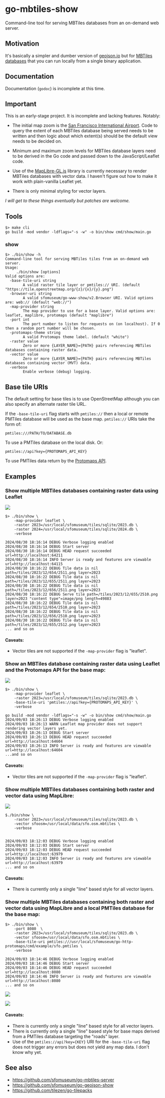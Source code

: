 # go-mbtiles-show

Command-line tool for serving MBTiles databases from an on-demand web server.

## Motivation

It's basically a simpler and dumber version of [geojson.io](https://geojson.io/) but for [MBTiles databases](https://wiki.openstreetmap.org/wiki/MBTiles) that you can run locally from a single binary application.

## Documentation

Documentation (`godoc`) is incomplete at this time.

## Important

This is an early-stage project. It is incomplete and lacking features. Notably:

* The initial map zoom is the [San Francisco International Airport](https://spelunker.whosonfirst.org/id/102527513/). Code to query the extent of each MBTiles database being served needs to be written and then logic about which extent(s) should be the default view needs to be decided on.

* Minimum and maximum zoom levels for MBTiles database layers need to be derived in the Go code and passed down to the JavaScript/Leaflet code.

* Use of the [MapLibre-GL.js](https://maplibre.org/maplibre-gl-js/docs/) library is currently necessary to render MBTiles databases with vector data. I haven't figure out how to make it work with plain-vanilla Leaflet yet.

* There is only minimal styling for vector layers.

_I will get to these things eventually but patches are welcome._

## Tools

```
$> make cli
go build -mod vendor -ldflags="-s -w" -o bin/show cmd/show/main.go
```

### show

```
$> ./bin/show -h
Command-line tool for serving MBTiles tiles from an on-demand web server.
Usage:
	 ./bin/show [options]
Valid options are:
  -base-tile-uri string
    	A valid raster tile layer or pmtiles:// URI. (default "https://tile.openstreetmap.org/{z}/{x}/{y}.png")
  -browser-uri string
    	A valid sfomuseum/go-www-show/v2.Browser URI. Valid options are: web:// (default "web://")	
  -map-provider string
    	The map provider to use for a base layer. Valid options are: leaflet, maplibre, protomaps (default "maplibre")
  -port int
    	The port number to listen for requests on (on localhost). If 0 then a random port number will be chosen.
  -protomaps-theme string
    	A valid Protomaps theme label. (default "white")
  -raster value
    	Zero or more {LAYER_NAME}={PATH} pairs referencing MBTiles databases containing raster data.
  -vector value
    	Zero or more {LAYER_NAME}={PATH} pairs referencing MBTiles databases containing vector (MVT) data.
  -verbose
    	Enable verbose (debug) logging.
```

## Base tile URIs

The default setting for base tiles is to use OpenStreetMap although you can also specify an alternate raster tile URL.

If the `-base-tile-uri` flag starts with `pmtiles://` then a local or remote PMTiles database will be used as the base map. `pmtiles://` URIs take the form of:

```
pmtiles:///PATH/TO/DATABASE.db
```

To use a PMTiles database on the local disk. Or:

```
pmtiles://api?key={PROTOMAPS_API_KEY}
```

To use PMTiles data return by the [Protomaps API](https://protomaps.com/dashboard).

## Examples

### Show multiple MBTiles databases containing raster data using Leaflet

![](docs/images/go-mbtiles-show-2023-24.png)

```
$> ./bin/show \
	-map-provider leaflet \
	-raster 2023=/usr/local/sfomuseum/tiles/sqlite/2023.db \
	-raster 2024=/usr/local/sfomuseum/tiles/sqlite/2024.db \
	-verbose
	
2024/08/30 18:16:14 DEBUG Verbose logging enabled
2024/08/30 18:16:14 DEBUG Start server
2024/08/30 18:16:14 DEBUG HEAD request succeeded url=http://localhost:64211
2024/08/30 18:16:14 INFO Server is ready and features are viewable url=http://localhost:64115
2024/08/30 18:16:22 DEBUG Tile data is nil path=/tiles/2023/12/654/2511.png layer=2023
2024/08/30 18:16:22 DEBUG Tile data is nil path=/tiles/2023/12/655/2511.png layer=2023
2024/08/30 18:16:22 DEBUG Tile data is nil path=/tiles/2023/12/656/2511.png layer=2023
2024/08/30 18:16:22 DEBUG Serve tile path=/tiles/2023/12/655/2510.png layer=2023 "content type"=image/png length=49883
2024/08/30 18:16:22 DEBUG Tile data is nil path=/tiles/2023/12/654/2510.png layer=2023
2024/08/30 18:16:22 DEBUG Tile data is nil path=/tiles/2023/12/656/2510.png layer=2023
2024/08/30 18:16:22 DEBUG Tile data is nil path=/tiles/2023/12/655/2512.png layer=2023
... and so on
```

#### Caveats:

* Vector tiles are not supported if the `-map-provider` flag is "leaflet".

### Show an MBTiles database containing raster data using Leaflet and the Protomaps API  for the base map:

![](docs/images/go-mbiles-show-leaflet-pmtiles.png)

```
$> ./bin/show \
	-map-provider leaflet \
	-raster 2023=/usr/local/sfomuseum/tiles/sqlite/2023.db \
	-base-tile-uri 'pmtiles://api?key={PROTOMAPS_API_KEY}' \
	-verbose
	
go build -mod vendor -ldflags="-s -w" -o bin/show cmd/show/main.go
2024/09/03 18:26:13 DEBUG Verbose logging enabled
2024/09/03 18:26:13 WARN Leaflet map provider does not support rendering vector layers yet.
2024/09/03 18:26:13 DEBUG Start server
2024/09/03 18:26:13 DEBUG HEAD request succeeded url=http://localhost:64604
2024/09/03 18:26:13 INFO Server is ready and features are viewable url=http://localhost:64604
...and so on
```

#### Caveats:

* Vector tiles are not supported if the `-map-provider` flag is "leaflet".

### Show multiple MBTiles databases containing both raster and vector data using MapLibre:

![](docs/images/go-mbtiles-show-maplibre-mixed.png)

```
$./bin/show \
	-raster 2023=/usr/local/sfomuseum/tiles/sqlite/2023.db \
	-vector sfoosm=/usr/local/data/sfo.osm.mbtiles \
	-verbose
	

2024/09/03 18:12:03 DEBUG Verbose logging enabled
2024/09/03 18:12:03 DEBUG Start server
2024/09/03 18:12:03 DEBUG HEAD request succeeded url=http://localhost:63979
2024/09/03 18:12:03 INFO Server is ready and features are viewable url=http://localhost:63979
... and so on
```

#### Caveats:

* There is currently only a single "line" based style for all vector layers.

### Show multiple MBTiles databases containing both raster and vector data using MapLibre and a local PMTiles database for the base map:

```
$> ./bin/show \
	-port 8080  \
	-raster 2023=/usr/local/sfomuseum/tiles/sqlite/2023.db \
	-vector sfoosm=/usr/local/data/sfo.osm.mbtiles \
	-base-tile-uri pmtiles:///usr/local/sfomuseum/go-http-protomaps/cmd/example/sfo.pmtiles \
	-verbose
	
2024/09/03 18:14:46 DEBUG Verbose logging enabled
2024/09/03 18:14:46 DEBUG Start server
2024/09/03 18:14:46 DEBUG HEAD request succeeded url=http://localhost:8080
2024/09/03 18:14:46 INFO Server is ready and features are viewable url=http://localhost:8080
... and so on
```

![](docs/images/go-mbtiles-show-maplibre-pmtiles.png)

![](docs/images/go-mbtiles-show-maplibre-pmtiles-2.png)

#### Caveats:

* There is currently only a single "line" based style for all vector layers.
* There is currently only a single "line" based style for base maps derived from a PMTiles database targeting the "roads" layer.
* Use of the `pmtiles://api?key={KEY}` URI for the `-base-tile-uri` flag does not trigger any errors but does not yield any map data. I don't know why yet.

## See also

* https://github.com/sfomuseum/go-mbtiles-server
* https://github.com/sfomuseum/go-geojson-show
* https://github.com/tilezen/go-tilepacks